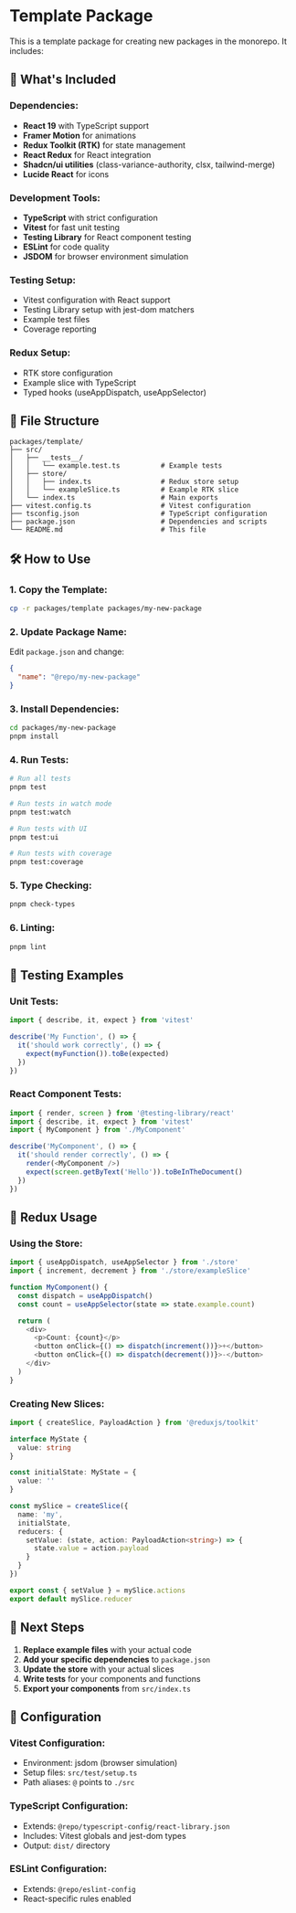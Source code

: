 # Template Package

This is a template package for creating new packages in the monorepo. It includes:

## 🚀 What's Included

### **Dependencies:**
- **React 19** with TypeScript support
- **Framer Motion** for animations
- **Redux Toolkit (RTK)** for state management
- **React Redux** for React integration
- **Shadcn/ui utilities** (class-variance-authority, clsx, tailwind-merge)
- **Lucide React** for icons

### **Development Tools:**
- **TypeScript** with strict configuration
- **Vitest** for fast unit testing
- **Testing Library** for React component testing
- **ESLint** for code quality
- **JSDOM** for browser environment simulation

### **Testing Setup:**
- Vitest configuration with React support
- Testing Library setup with jest-dom matchers
- Example test files
- Coverage reporting

### **Redux Setup:**
- RTK store configuration
- Example slice with TypeScript
- Typed hooks (useAppDispatch, useAppSelector)

## 📁 File Structure

```
packages/template/
├── src/
│   ├── __tests__/
│   │   └── example.test.ts          # Example tests
│   ├── store/
│   │   ├── index.ts                 # Redux store setup
│   │   └── exampleSlice.ts          # Example RTK slice
│   └── index.ts                     # Main exports
├── vitest.config.ts                 # Vitest configuration
├── tsconfig.json                    # TypeScript configuration
├── package.json                     # Dependencies and scripts
└── README.md                        # This file
```

## 🛠️ How to Use

### **1. Copy the Template:**
```bash
cp -r packages/template packages/my-new-package
```

### **2. Update Package Name:**
Edit `package.json` and change:
```json
{
  "name": "@repo/my-new-package"
}
```

### **3. Install Dependencies:**
```bash
cd packages/my-new-package
pnpm install
```

### **4. Run Tests:**
```bash
# Run all tests
pnpm test

# Run tests in watch mode
pnpm test:watch

# Run tests with UI
pnpm test:ui

# Run tests with coverage
pnpm test:coverage
```

### **5. Type Checking:**
```bash
pnpm check-types
```

### **6. Linting:**
```bash
pnpm lint
```

## 🧪 Testing Examples

### **Unit Tests:**
```typescript
import { describe, it, expect } from 'vitest'

describe('My Function', () => {
  it('should work correctly', () => {
    expect(myFunction()).toBe(expected)
  })
})
```

### **React Component Tests:**
```typescript
import { render, screen } from '@testing-library/react'
import { describe, it, expect } from 'vitest'
import { MyComponent } from './MyComponent'

describe('MyComponent', () => {
  it('should render correctly', () => {
    render(<MyComponent />)
    expect(screen.getByText('Hello')).toBeInTheDocument()
  })
})
```

## 🔄 Redux Usage

### **Using the Store:**
```typescript
import { useAppDispatch, useAppSelector } from './store'
import { increment, decrement } from './store/exampleSlice'

function MyComponent() {
  const dispatch = useAppDispatch()
  const count = useAppSelector(state => state.example.count)

  return (
    <div>
      <p>Count: {count}</p>
      <button onClick={() => dispatch(increment())}>+</button>
      <button onClick={() => dispatch(decrement())}>-</button>
    </div>
  )
}
```

### **Creating New Slices:**
```typescript
import { createSlice, PayloadAction } from '@reduxjs/toolkit'

interface MyState {
  value: string
}

const initialState: MyState = {
  value: ''
}

const mySlice = createSlice({
  name: 'my',
  initialState,
  reducers: {
    setValue: (state, action: PayloadAction<string>) => {
      state.value = action.payload
    }
  }
})

export const { setValue } = mySlice.actions
export default mySlice.reducer
```

## 📝 Next Steps

1. **Replace example files** with your actual code
2. **Add your specific dependencies** to `package.json`
3. **Update the store** with your actual slices
4. **Write tests** for your components and functions
5. **Export your components** from `src/index.ts`

## 🔧 Configuration

### **Vitest Configuration:**
- Environment: jsdom (browser simulation)
- Setup files: `src/test/setup.ts`
- Path aliases: `@` points to `./src`

### **TypeScript Configuration:**
- Extends: `@repo/typescript-config/react-library.json`
- Includes: Vitest globals and jest-dom types
- Output: `dist/` directory

### **ESLint Configuration:**
- Extends: `@repo/eslint-config`
- React-specific rules enabled 